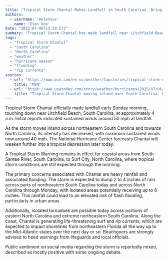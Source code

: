 ```yaml
---
title: "Tropical Storm Chantal Makes Landfall in South Carolina, Bringing Flood Risk and Dangerous Currents"
authors:
  - username: '@elenvox'
    name: 'Elen Vox'
date: "2025-07-06T12:29:57Z"
summary: "Tropical Storm Chantal has made landfall near Litchfield Beach, South Carolina, bringing strong winds, heavy rainfall, and the threat of flash flooding and dangerous coastal conditions to the Carolinas and beyond. The storm is expected to weaken as it moves inland."
tags:
  - "Tropical Storm Chantal"
  - "South Carolina"
  - "North Carolina"
  - "weather"
  - "hurricane season"
  - "flooding"
  - "rip currents"
sources:
  - url: "https://www.msn.com/en-us/weather/topstories/tropical-storm-chantal-makes-landfall-over-south-carolina-with-50-mph-winds/ar-AA1I278P"
    title: "MSN"
  - url: "https://www.usatoday.com/story/weather/hurricanes/2025/07/06/tropical-storm-chantal-landfall-track-spaghetti-models-sc-nc/84483509007/"
    title: "Tropical Storm Chantal moving inland over South Carolina. Flash flooding threat remains"
---
```


Tropical Storm Chantal officially made landfall early Sunday morning, touching down near Litchfield Beach, South Carolina, at approximately 4 a.m. Initial reports indicated sustained winds around 50 mph at landfall.

As the storm moves inland across northeastern South Carolina and towards North Carolina, its intensity has decreased, with maximum sustained winds now around 40 mph. The National Hurricane Center forecasts Chantal will weaken further into a tropical depression later today.

A Tropical Storm Warning remains in effect for coastal areas from South Santee River, South Carolina, to Surf City, North Carolina, where tropical storm conditions are still expected through the morning.

The primary concerns associated with Chantal are heavy rainfall and associated flooding. The storm is expected to dump 2 to 4 inches of rain across parts of northeastern South Carolina today and across North Carolina through Monday, with isolated areas potentially receiving up to 6 inches. This rainfall could lead to an elevated risk of flash flooding, particularly in urban areas.

Additionally, isolated tornadoes are possible today across portions of eastern North Carolina and extreme northeastern South Carolina. Along the coast, Chantal is generating life-threatening surf and rip currents, which are expected to impact shorelines from northeastern Florida all the way up to the Mid-Atlantic states over the next day or so. Beachgoers are strongly advised to heed warnings from lifeguards and local officials.

Public sentiment on social media regarding the storm is reportedly mixed, described as mostly positive with some ongoing debate.
